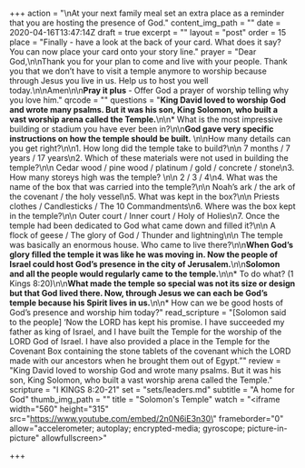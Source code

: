 +++
action = "\nAt your next family meal set an extra place as a reminder that you are hosting the presence of God."
content_img_path = ""
date = 2020-04-16T13:47:14Z
draft = true
excerpt = ""
layout = "post"
order = 15
place = "Finally - have a look at the back of your card. What does it say? You can now place your card onto your story line."
prayer = "Dear God,\n\nThank you for your plan to come and live with your people. Thank you that we don’t have to visit a temple anymore to worship because through Jesus you live in us. Help us to host you well today.\n\nAmen\n\n**Pray it plus** - Offer God a prayer of worship telling why you love him."
qrcode = ""
questions = "**King David loved to worship God and wrote many psalms. But it was his son, King Solomon, who built a vast worship arena called the Temple.**\n\n* What is the most impressive building or stadium you have ever been in?\n\n**God gave very specific instructions on how the temple should be built.** \n\nHow many details can you get right?\n\n1. How long did the temple take to build?\n\n   7 months / 7 years / 17 years\n2. Which of these materials were not used in building the temple?\n\n   Cedar wood / pine wood / platinum / gold / concrete / stone\n3. How many storeys high was the temple? \n\n   2 / 3 / 4\n4. What was the name of the box that was carried into the temple?\n\n   Noah’s ark / the ark of the covenant / the holy vessel\n5. What was kept in the box?\n\n   Priests clothes / Candlesticks / The 10 Commandments\n6. Where was the box kept in the temple?\n\n   Outer court / Inner court / Holy of Holies\n7. Once the temple had been dedicated to God what came down and filled it?\n\n   A flock of geese / The glory of God / Thunder and lightning\n\n   The temple was basically an enormous house. Who came to live there?\n\n**When God’s glory filled the temple it was like he was moving in. Now the people of Israel could host God’s presence in the city of Jerusalem.**\n\n**Solomon and all the people would regularly came to the temple.**\n\n* To do what? (1 Kings 8:20)\n\n**What made the temple so special was not its size or design but that God lived there. Now, through Jesus we can each be God’s temple because his Spirit lives in us.**\n\n* How can we be good hosts of God’s presence and worship him today?"
read_scripture = "[Solomon said to the people] ‘Now the LORD has kept his promise. I have succeeded my father as king of Israel, and I have built the Temple for the worship of the LORD God of Israel. I have also provided a place in the Temple for the Covenant Box containing the stone tablets of the covenant which the LORD made with our ancestors when he brought them out of Egypt.”"
review = "King David loved to worship God and wrote many psalms. But it was his son, King Solomon, who built a vast worship arena called the Temple."
scripture = "I KINGS 8:20-21"
set = "sets/leaders.md"
subtitle = "A home for God"
thumb_img_path = ""
title = "Solomon's Temple"
watch = "<iframe width=\"560\" height=\"315\" src=\"https://www.youtube.com/embed/2n0N6iE3n30\" frameborder=\"0\" allow=\"accelerometer; autoplay; encrypted-media; gyroscope; picture-in-picture\" allowfullscreen></iframe>"

+++
